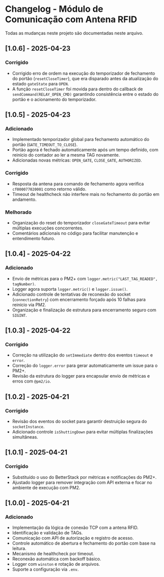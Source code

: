 # Changelog - Módulo de Comunicação com Antena RFID

Todas as mudanças neste projeto são documentadas neste arquivo.

## [1.0.6] - 2025-04-23
### Corrigido
- Corrigido erro de ordem na execução do temporizador de fechamento do portão (`resetCloseTimer`), que era disparado antes da atualização do estado `gateState` para `OPEN`.
- A função `resetCloseTimer` foi movida para dentro do callback de `sendCommand(RELAY_OPEN_CMD)` garantindo consistência entre o estado do portão e o acionamento do temporizador.

## [1.0.5] - 2025-04-23
### Adicionado
- Implementado temporizador global para fechamento automático do portão (`GATE_TIMEOUT_TO_CLOSE`).
- Portão agora é fechado automaticamente após um tempo definido, com reinício do contador ao ler a mesma TAG novamente.
- Adicionadas novas métricas: `OPEN_GATE`, `CLOSE_GATE`, `AUTHORIZED`.

### Corrigido
- Resposta da antena para comando de fechamento agora verifica `cf000077020001` como retorno válido.
- Timeout de healthcheck não interfere mais no fechamento do portão em andamento.

### Melhorado
- Organização do reset do temporizador `closeGateTimeout` para evitar múltiplas execuções concorrentes.
- Comentários adicionais no código para facilitar manutenção e entendimento futuro.

## [1.0.4] - 2025-04-22
### Adicionado
- Envio de métricas para o PM2+ com `logger.metric("LAST_TAG_READED", tagNumber)`.
- Logger agora suporta `logger.metric()` e `logger.issue()`.
- Adicionado controle de tentativas de reconexão do socket (`connectionRetry`) com encerramento forçado após 10 falhas para reinício via PM2.
- Organização e finalização de estrutura para encerramento seguro com `SIGINT`.

## [1.0.3] - 2025-04-22
### Corrigido
- Correção na utilização do `setImmediate` dentro dos eventos `timeout` e `error`.
- Correção do `logger.error` para gerar automaticamente um issue para o PM2+.
- Revisão da estrutura do logger para encapsular envio de métricas e erros com `@pm2/io`.

## [1.0.2] - 2025-04-21
### Corrigido
- Revisão dos eventos do socket para garantir destruição segura do `socketInstance`.
- Adicionado controle `isShuttingDown` para evitar múltiplas finalizações simultâneas.

## [1.0.1] - 2025-04-21
### Corrigido
- Substituído o uso do BetterStack por métricas e notificações do PM2+.
- Ajustado logger para remover integração com API externa e focar no ambiente de execução com PM2.

## [1.0.0] - 2025-04-21
### Adicionado
- Implementação da lógica de conexão TCP com a antena RFID.
- Identificação e validação de TAGs.
- Comunicação com API de autorização e registro de acesso.
- Controle automático de abertura e fechamento do portão com base na leitura.
- Mecanismo de healthcheck por timeout.
- Reconexão automática com backoff básico.
- Logger com `winston` e rotação de arquivos.
- Suporte a configuração via `.env`.
